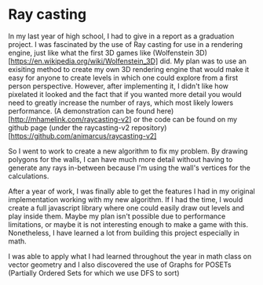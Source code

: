 # Ray casting

In my last year of high school, I had to give in a report as a graduation project. I was fascinated by the use of Ray casting for use in a rendering engine, just like what the first 3D games like (Wolfenstein 3D)[https://en.wikipedia.org/wiki/Wolfenstein_3D] did.
My plan was to use an exisiting method to create my own 3D rendering engine that would make it easy for anyone to create levels in which one could explore from a first person perspective. However, after implementing it, I didn't like how pixelated it looked and the fact that if you wanted more detail you would need to greatly increase the number of rays, which most likely lowers performance. (A demonstration can be found here)[http://mhamelink.com/raycasting-v2] or the code can be found on my github page (under the raycasting-v2 repository)[https://github.com/animarcus/raycasting-v2]

So I went to work to create a new algorithm to fix my problem. By drawing polygons for the walls, I can have much more detail without having to generate any rays in-between because I'm using the wall's vertices for the calculations.

After a year of work, I was finally able to get the features I had in my original implementation working with my new algorithm.
If I had the time, I would create a full javascript library where one could easily draw out levels and play inside them.
Maybe my plan isn't possible due to performance limitations, or maybe it is not interesting enough to make a game with this.
Nonetheless, I have learned a lot from building this project especially in math.

I was able to apply what I had learned throughout the year in math class on vector geometry and I also discovered the use of Graphs for POSETs (Partially Ordered Sets for which we use DFS to sort)
